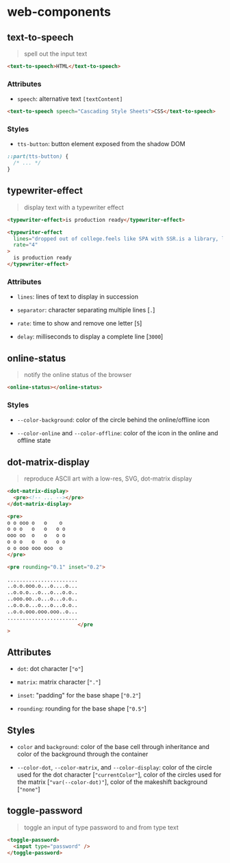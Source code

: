 # web-components

## text-to-speech

> spell out the input text

```html
<text-to-speech>HTML</text-to-speech>
```

### Attributes

- `speech`: alternative text `[textContent]`

```html
<text-to-speech speech="Cascading Style Sheets">CSS</text-to-speech>
```

### Styles

- `tts-button`: button element exposed from the shadow DOM

```css
::part(tts-button) {
  /* ... */
}
```

## typewriter-effect

> display text with a typewriter effect

```html
<typewriter-effect>is production ready</typewriter-effect>
```

```html
<typewriter-effect
  lines="dropped out of college.feels like SPA with SSR.is a library, like React"
  rate="4"
>
  is production ready
</typewriter-effect>
```

### Attributes

- `lines`: lines of text to display in succession

- `separator`: character separating multiple lines [`.`]

- `rate`: time to show and remove one letter [`5`]

- `delay`: milliseconds to display a complete line [`3000`]

## online-status

> notify the online status of the browser

```html
<online-status></online-status>
```

### Styles

- `--color-background`: color of the circle behind the online/offline icon

- `--color-online` and `--color-offline`: color of the icon in the online and offline state

## dot-matrix-display

> reproduce ASCII art with a low-res, SVG, dot-matrix display

```html
<dot-matrix-display>
  <pre><!-- ... --></pre>
</dot-matrix-display>
```

```html
<pre>
o o ooo o   o    o 
o o o   o   o   o o
ooo oo  o   o   o o
o o o   o   o   o o
o o ooo ooo ooo  o 
</pre>
```

```html
<pre rounding="0.1" inset="0.2">
                       
.......................
..o.o.ooo.o...o....o...
..o.o.o...o...o...o.o..
..ooo.oo..o...o...o.o..
..o.o.o...o...o...o.o..
..o.o.ooo.ooo.ooo..o...
.......................
                       </pre
>
```

## Attributes

- `dot`: dot character [`"o"`]

- `matrix`: matrix character [`"."`]

- `inset`: "padding" for the base shape [`"0.2"`]

- `rounding`: rounding for the base shape [`"0.5"`]

## Styles

- `color` and `background`: color of the base cell through inheritance and color of the background through the container

- `--color-dot`, `--color-matrix`, and `--color-display`: color of the circle used for the dot character [`"currentColor"`], color of the circles used for the matrix [`"var(--color-dot)"`], color of the makeshift background [`"none"`]

## toggle-password

> toggle an input of type password to and from type text

```html
<toggle-password>
  <input type="password" />
</toggle-password>
```
